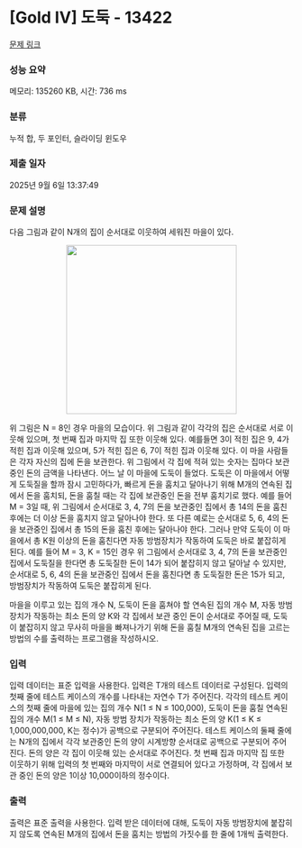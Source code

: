 # [Gold IV] 도둑 - 13422 

[문제 링크](https://www.acmicpc.net/problem/13422) 

### 성능 요약

메모리: 135260 KB, 시간: 736 ms

### 분류

누적 합, 두 포인터, 슬라이딩 윈도우

### 제출 일자

2025년 9월 6일 13:37:49

### 문제 설명

<p>다음 그림과 같이 N개의 집이 순서대로 이웃하여 세워진 마을이 있다.</p>

<p style="text-align:center"><img alt="" src="https://onlinejudgeimages.s3-ap-northeast-1.amazonaws.com/problem/13422/1.png" style="height:300px; width:302px"></p>

<p>위 그림은 N = 8인 경우 마을의 모습이다. 위 그림과 같이 각각의 집은 순서대로 서로 이웃해 있으며, 첫 번째 집과 마지막 집 또한 이웃해 있다. 예를들면 3이 적힌 집은 9, 4가 적힌 집과 이웃해 있으며, 5가 적힌 집은 6, 7이 적힌 집과 이웃해 있다. 이 마을 사람들은 각자 자신의 집에 돈을 보관한다. 위 그림에서 각 집에 적혀 있는 숫자는 집마다 보관 중인 돈의 금액을 나타낸다. 어느 날 이 마을에 도둑이 들었다. 도둑은 이 마을에서 어떻게 도둑질을 할까 잠시 고민하다가, 빠르게 돈을 훔치고 달아나기 위해 M개의 연속된 집에서 돈을 훔치되, 돈을 훔칠 때는 각 집에 보관중인 돈을 전부 훔치기로 했다. 예를 들어 M = 3일 때, 위 그림에서 순서대로 3, 4, 7의 돈을 보관중인 집에서 총 14의 돈을 훔친 후에는 더 이상 돈을 훔치지 않고 달아나야 한다. 또 다른 예로는 순서대로 5, 6, 4의 돈을 보관중인 집에서 총 15의 돈을 훔친 후에는 달아나야 한다. 그러나 만약 도둑이 이 마을에서 총 K원 이상의 돈을 훔친다면 자동 방범장치가 작동하여 도둑은 바로 붙잡히게 된다. 예를 들어 M = 3, K = 15인 경우 위 그림에서 순서대로 3, 4, 7의 돈을 보관중인 집에서 도둑질을 한다면 총 도둑질한 돈이 14가 되어 붙잡히지 않고 달아날 수 있지만, 순서대로 5, 6, 4의 돈을 보관중인 집에서 돈을 훔친다면 총 도둑질한 돈은 15가 되고, 방범장치가 작동하여 도둑은 붙잡히게 된다.</p>

<p>마을을 이루고 있는 집의 개수 N, 도둑이 돈을 훔쳐야 할 연속된 집의 개수 M, 자동 방범장치가 작동하는 최소 돈의 양 K와 각 집에서 보관 중인 돈이 순서대로 주어질 때, 도둑이 붙잡히지 않고 무사히 마을을 빠져나가기 위해 돈을 훔칠 M개의 연속된 집을 고르는 방법의 수를 출력하는 프로그램을 작성하시오.</p>

### 입력 

 <p>입력 데이터는 표준 입력을 사용한다. 입력은 T개의 테스트 데이터로 구성된다. 입력의 첫째 줄에 테스트 케이스의 개수를 나타내는 자연수 T가 주어진다. 각각의 테스트 케이스의 첫째 줄에 마을에 있는 집의 개수 N(1 ≤ N ≤ 100,000), 도둑이 돈을 훔칠 연속된 집의 개수 M(1 ≤ M ≤ N), 자동 방범 장치가 작동하는 최소 돈의 양 K(1 ≤ K ≤ 1,000,000,000, K는 정수)가 공백으로 구분되어 주어진다. 테스트 케이스의 둘째 줄에는 N개의 집에서 각각 보관중인 돈의 양이 시계방향 순서대로 공백으로 구분되어 주어진다. 돈의 양은 각 집이 이웃해 있는 순서대로 주어진다. 첫 번째 집과 마지막 집 또한 이웃하기 위해 입력의 첫 번째와 마지막이 서로 연결되어 있다고 가정하며, 각 집에서 보관 중인 돈의 양은 1이상 10,000이하의 정수이다.</p>

### 출력 

 <p>출력은 표준 출력을 사용한다. 입력 받은 데이터에 대해, 도둑이 자동 방범장치에 붙잡히지 않도록 연속된 M개의 집에서 돈을 훔치는 방법의 가짓수를 한 줄에 1개씩 출력한다.</p>

